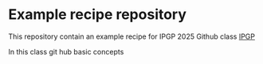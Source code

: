 # Example recipe repository

This repository contain an example recipe for IPGP 2025 Github class [IPGP](ipgp.fr)

In this class git hub basic concepts